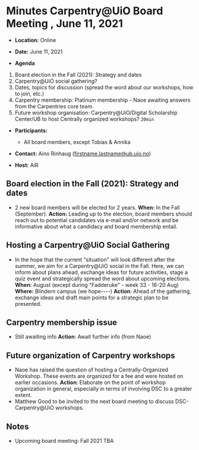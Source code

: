
# Minutes Carpentry@UiO Board Meeting , June 11, 2021

- **Location:** Online

- **Date:** June 11, 2021

- **Agenda**
1. Board election in the Fall (2021): Strategy and dates
2. Carpentry@UiO social gathering?
3. Dates, topics for discussion (spread the word about our workshops, how to join, etc.)
4. Carpentry membership: Platinum membership - Naoe awaiting answers from the Carpentries core team.
5. Future workshop organisation: Carpentry@UiO/Digital Scholarship Center/UB to host Centrally organized workshops? `20min`

- **Participants:**
    - All board members, except Tobias & Annika
  
- **Contact:** Aino Rinhaug (firstname.lastname@ub.uio.no)
- **Host:** AiR

## Board election in the Fall (2021): Strategy and dates

- 2 new board members will be elected for 2 years.
**When:** In the Fall (September). 
**Action:** Leading up to the election, board members should reach out to potential candidates via e-mail and/or network and be informative about what a candidacy and board membership entail. 

## Hosting a Carpentry@UiO Social Gathering 

- In the hope that the current "situation" will look different after the summer, we aim for a Carpentry@UiO social in the Fall. Here, we can inform about plans ahead, exchange ideas for future activities, stage a quiz event and strategically spread the word about upcoming elections.  
**When:** August (except during "Fadderuke" - week 33 - 16-20 Aug)
**Where:** Blindern campus (we hope----)
**Action**: Ahead of the gathering, exchange ideas and draft main points for a strategic plan to be presented. 

## Carpentry membership issue
- Still awaiting info 
**Action**: Await further info (from Naoe)

## Future organization of Carpentry workshops
- Naoe has raised the question of hosting a Centrally-Organized Workshop. These events are organized for a fee and were hosted on earlier occasions. 
**Action**: Elaborate on the point of workshop organization in general, especially in terms of involving DSC to a greater extent. 
- Matthew Good to be invited to the next board meeting to discuss DSC-Carpentry@UiO workshops. 



## Notes 
- Upcoming board meeting: Fall 2021 TBA 
